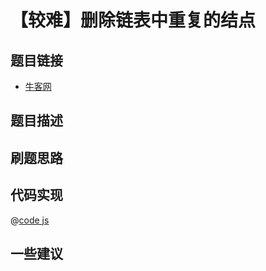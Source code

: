 # 【较难】删除链表中重复的结点

## 题目链接

- [牛客网]()

## 题目描述

## 刷题思路

## 代码实现

@[code js](@code/algorithm/sword-point/链表/deleteDuplication.js)

## 一些建议
